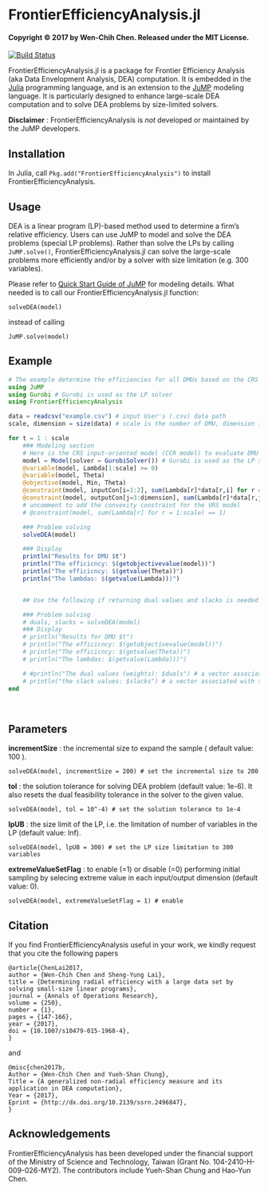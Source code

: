 # FrontierEfficiencyAnalysis.jl

#### Copyright © 2017 by Wen-Chih Chen.  Released under the MIT License.

[![Build Status](https://travis-ci.org/wen-chih/FrontierEfficiencyAnalysis.jl.svg?branch=master)](https://travis-ci.org/wen-chih/FrontierEfficiencyAnalysis.jl)

FrontierEfficiencyAnalysis.jl is a package for Frontier Efficiency Analysis (aka Data Envelopment Analysis, DEA) computation. It is embedded in the [Julia](https://julialang.org/) programming language, and is an extension to the [JuMP](https://github.com/JuliaOpt/JuMP.jl) modeling language. It is particularly designed to enhance large-scale DEA computation and to solve DEA problems by size-limited solvers.

**Disclaimer** : FrontierEfficiencyAnalysis is *not* developed or maintained by the JuMP developers.


## Installation
In Julia, call `Pkg.add("FrontierEfficiencyAnalysis")` to install FrontierEfficiencyAnalysis.


## Usage
DEA is a linear program (LP)-based method used to determine a firm’s relative efficiency. Users can use JuMP to model and solve the DEA problems (special LP problems). Rather than solve the LPs by calling `JuMP.solve()`, FrontierEfficiencyAnalysis.jl can solve the large-scale problems more efficiently and/or by a solver with size limitation (e.g. 300 variables).


Please refer to [Quick Start Guide of JuMP](https://jump.readthedocs.io/en/latest/quickstart.html) for modeling details. What needed is to call our FrontierEfficiencyAnalysis.jl function:

	solveDEA(model)

instead of calling

	JuMP.solve(model)


## Example


```julia
# The example determine the efficiencies for all DMUs based on the CRS input-oriented model (CCR model)
using JuMP
using Gurobi # Gurobi is used as the LP solver
using FrontierEfficiencyAnalysis

data = readcsv("example.csv") # input User's (.csv) data path
scale, dimension = size(data) # scale is the number of DMU, dimension is the total number of inputs and outputs

for t = 1 : scale
    ### Modeling section
    # Here is the CRS input-oriented model (CCR model) to evaluate DMU t
    model = Model(solver = GurobiSolver()) # Gurobi is used as the LP solver here. Users can choose their favorite solver.
    @variable(model, Lambda[1:scale] >= 0)
    @variable(model, Theta)
    @objective(model, Min, Theta)
    @constraint(model, inputCon[i=1:2], sum(Lambda[r]*data[r,i] for r = 1:scale) <= Theta*data[t,i])
    @constraint(model, outputCon[j=3:dimension], sum(Lambda[r]*data[r,j] for r = 1:scale) >= data[t,j])
    # uncomment to add the convexity constraint for the VRS model
    # @constraint(model, sum(Lambda[r] for r = 1:scale) == 1)

    ### Problem solving
    solveDEA(model)

    ### Display
    println("Results for DMU $t")
    println("The efficicncy: $(getobjectivevalue(model))")
    println("The efficicncy: $(getvalue(Theta))")
    println("The lambdas: $(getvalue(Lambda)))")


    ## Use the following if returning dual values and slacks is needed

    ### Problem solving
    # duals, slacks = solveDEA(model)
    ### Display
    # println("Results for DMU $t")
    # println("The efficicncy: $(getobjectivevalue(model))")
    # println("The efficicncy: $(getvalue(Theta))")
    # println("The lambdas: $(getvalue(Lambda)))")

    # #println("The dual values (weights): $duals") # a vector associated with the constraints you define from the top to the bottom
    # println("the slack values: $slacks") # a vector associated with the constraints you define from the top to the bottom
end
```

<br>

## Parameters

>
**incrementSize** : the incremental size to expand the sample ( default value: 100 ).

	solveDEA(model, incrementSize = 200) # set the incremental size to 200

>
**tol** : the solution tolerance for solving DEA problem (default value: 1e-6). It also resets the dual feasibility tolerance in the solver to the given value.
<br>

	solveDEA(model, tol = 10^-4) # set the solution tolerance to 1e-4

>
**lpUB** : the size limit of the LP, i.e. the limitation of number of variables in the LP (default value: Inf).
<br>

	solveDEA(model, lpUB = 300) # set the LP size limitation to 300 variables

>
**extremeValueSetFlag** : to enable (=1) or disable (=0) performing initial sampling by selecing extreme value in each input/output dimension (default value: 0).
<br>


	solveDEA(model, extremeValueSetFlag = 1) # enable




## Citation
If you find FrontierEfficiencyAnalysis useful in your work, we kindly request that you cite the following papers

	@article{ChenLai2017,
	author = {Wen-Chih Chen and Sheng-Yung Lai},
	title = {Determining radial efficiency with a large data set by solving small-size linear programs},
	journal = {Annals of Operations Research},
	volume = {250},
	number = {1},
	pages = {147-166},
	year = {2017},
	doi = {10.1007/s10479-015-1968-4},
	}
and

	@misc{chen2017b,
	Author = {Wen-Chih Chen and Yueh-Shan Chung},
	Title = {A generalized non-radial efficiency measure and its application in DEA computation},
	Year = {2017},
	Eprint = {http://dx.doi.org/10.2139/ssrn.2496847},
	}

## Acknowledgements
FrontierEfficiencyAnalysis has been developed under the financial support of the Ministry of Science and Technology, Taiwan (Grant No. 104-2410-H-009-026-MY2). The contributors include Yueh-Shan Chung and Hao-Yun Chen.
